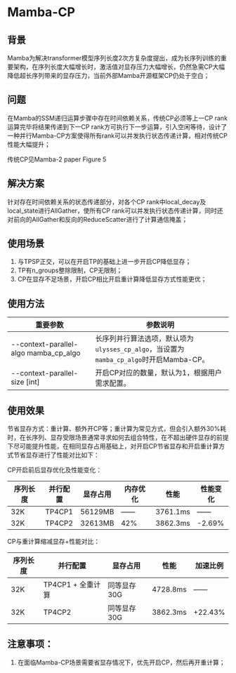 # Mamba-CP

## 背景

Mamba为解决transformer模型序列长度2次方复杂度提出，成为长序列训练的重要架构，在序列长度大幅增长时，激活值对显存压力大幅增长，仍然急需CP大幅降低超长序列带来的显存压力，当前外部Mamba开源框架CP仍处于空白；

## 问题

在Mamba的SSM递归运算步骤中存在时间依赖关系，传统CP必须等上一CP rank运算完毕将结果传递到下一CP rank方可执行下一步运算，引入空闲等待，设计了一种并行Mamba-CP方案使得所有rank可以并发执行状态传递计算，相对传统CP性能大幅提升；

传统CP见Mamba-2 paper Figure 5

## 解决方案

针对存在时间依赖关系的状态传递部分，对各个CP rank中local_decay及local_state进行AllGather，使所有CP rank可以并发执行状态传递计算，同时还对前向的AllGather和反向的ReduceScatter进行了计算通信掩盖；

## 使用场景

1. 与TPSP正交，可以在开启TP的基础上进一步开启CP降低显存；
2. TP有n_groups整除限制，CP无限制；
3. CP在显存不足场景，开启CP相比开启重计算降低显存方式性能更优；


## 使用方法

| 重要参数                                  | 参数说明                                                            |
|---------------------------------------|-----------------------------------------------------------------|
| --context-parallel-algo mamba_cp_algo | 长序列并行算法选项，默认项为`ulysses_cp_algo`，当设置为`mamba_cp_algo`时开启Mamba-CP。 |
| --context-parallel-size [int]         | 开启CP对应的数量，默认为1，根据用户需求配置。                                        |


## 使用效果

节省显存方式：重计算、额外开CP等；重计算为常见方式，但会引入额外30%耗时，在长序列、显存受限场景通常寻求如何去组合特性，在不超出硬件显存的前提下尽可能提升性能，在相同显存占用基础上，对开启CP节省显存和开启重计算方式节省显存进行了性能对比如下：

CP开启前后显存优化及性能变化：

| 序列长度 | 并行配置   | 显存占用    | 内存优化 | 性能       | 性能变化   |
|------|--------|---------|------|----------|--------|
| 32K  | TP4CP1 | 56129MB | ——   | 3761.1ms | ——     |
| 32K  | TP4CP2 | 32613MB | 42%  | 3862.3ms | -2.69% |

CP与重计算缩减显存+性能对比：

| 序列长度 | 并行配置           | 显存占用     | 性能        | 	加速比例     |
|------|----------------|----------|-----------|-----------|
| 32K  | 	TP4CP1 + 全重计算 | 	同等显存30G | 	4728.8ms | 	——       |	
| 32K  | 	TP4CP2        | 	同等显存30G | 	3862.3ms | 	+22.43%	 |


## 注意事项：

1. 在面临Mamba-CP场景需要省显存情况下，优先开启CP，然后再开重计算；